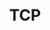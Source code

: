 ---
title: TCP
icon: tcp
dir:
  order: 3
  collapsible: false
index: false
article: false
timeline: false
---